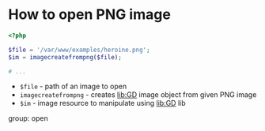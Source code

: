 # How to open PNG image

```php
<?php

$file = '/var/www/examples/heroine.png';
$im = imagecreatefrompng($file);

# ...
```

- `$file` - path of an image to open
- `imagecreatefrompng` - creates [lib:GD](https://onelinerhub.com/php-gd/how-to-install-gd-for-php-on-ubuntu-ubuntuversion) image object from given PNG image
- `$im` - image resource to manipulate using [lib:GD](https://onelinerhub.com/php-gd/how-to-install-gd-for-php-on-ubuntu-ubuntuversion) lib

group: open


